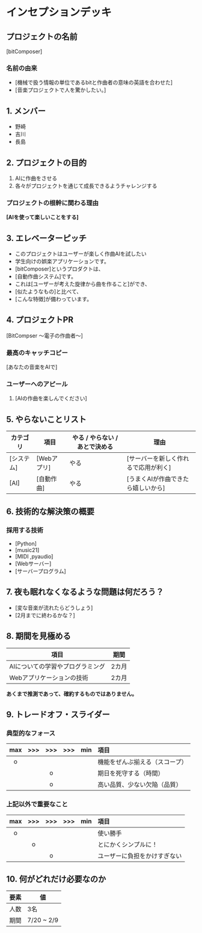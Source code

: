 # インセプションデッキ

## プロジェクトの名前

[bitComposer]

### 名前の由来

- [機械で扱う情報の単位であるbitと作曲者の意味の英語を合わせた]
- [音楽プロジェクトで人を驚かしたい。]

<div style="page-break-before:always">
</div>

## 1\. メンバー
- 野崎 
- 吉川  
- 長島  

## 2\. プロジェクトの目的

1. AIに作曲をさせる
1. 各々がプロジェクトを通じて成長できるようチャレンジする


### プロジェクトの根幹に関わる理由

**[AIを使って楽しいことをする]**

<div style="page-break-before:always">
</div>

## 3\. エレベーターピッチ

- このプロジェクトはユーザーが楽しく作曲AIを試したい
- 学生向けの娯楽アプリケーションです。
- [bitComposer]というプロダクトは、
- [自動作曲システム]です。
- これは[ユーザーが考えた旋律から曲を作ること]ができ、
- [似たようなもの]と比べて、
- [こんな特徴]が備わっています。

<div style="page-break-before:always">
</div>

## 4\. プロジェクトPR

[BitCompser ～電子の作曲者～]

### 最高のキャッチコピー

[あなたの音楽をAIで]

### ユーザーへのアピール

1. [AIの作曲を楽しんでください]

<div style="page-break-before:always">
</div>

## 5\. やらないことリスト

カテゴリ   | 項目       | やる / やらない / あとで決める | 理由
------ | -------- | ------------------ | --------------
[システム] | [Webアプリ]   | やる                 |[サーバーを新しく作れるで応用が利く]
[AI] | [自動作曲] | やる               | [うまくAIが作曲できたら嬉しいから]

<div style="page-break-before:always">
</div>

<div style="page-break-before:always">
</div>

## 6\. 技術的な解決策の概要

### 採用する技術

- [Python]
- [music21]
- [MIDI ,pyaudio]
- [Webサーバー]
- [サーバープログラム]

<div style="page-break-before:always">
</div>

## 7\. 夜も眠れなくなるような問題は何だろう？

- [変な音楽が流れたらどうしょう]
- [2月までに終わるかな？]

<div style="page-break-before:always">
</div>

## 8\. 期間を見極める
| 項目 | 期間 |
| ---- | ---- |
AIについての学習やプログラミング | 2カ月
Webアプリケーションの技術 | 2カ月

**あくまで推測であって、確約するものではありません。**

<div style="page-break-before:always">
</div>

## 9\. トレードオフ・スライダー 

### 典型的なフォース

|  max  |  >>>  |  >>>  |  >>>  |  min  | 項目                       |
| :---: | :---: | :---: | :---: | :---: | :------------------------ |
|   o   |       |       |       |       |  機能をぜんぶ揃える（スコープ）|
|       |       |   o   |       |       |  期日を死守する（時間）       |
|       |       |   o   |       |       |  高い品質、少ない欠陥（品質）  |

### 上記以外で重要なこと

|  max  |  >>>  |  >>>  |  >>>  |  min  | 項目                       |
| :---: | :---: | :---: | :---: | :---: | :------------------------ |
|   o   |       |       |       |       |  使い勝手                   |
|       |   o   |       |       |       |  とにかくシンプルに！         |
|       |       |   o   |       |       |  ユーザーに負担をかけすぎない |

<div style="page-break-before:always">
</div>

## 10\. 何がどれだけ必要なのか

要素 | 値
--- | -----
人数 | 3名
期間 | 7/20 ~ 2/9